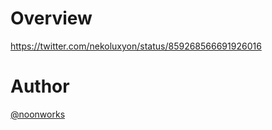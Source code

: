 Overview
===============
https://twitter.com/nekoluxyon/status/859268566691926016



Author
===============
[@noonworks](https://twitter.com/noonworks)
